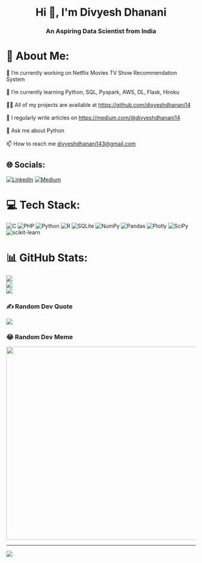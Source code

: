 <h1 align="center">Hi 👋, I'm Divyesh Dhanani</h1>
<h3 align="center">An Aspiring Data Scientist from India</h3>

# 💫 About Me:
🔭 I’m currently working on Netflix Movies TV Show Recommendation System<br><br>🌱 I’m currently learning Python, SQL, Pyspark, AWS, DL, Flask, Hiroku<br><br>👨‍💻 All of my projects are available at https://github.com/divyeshdhanani14<br><br>📝 I regularly write articles on https://medium.com/@divyeshdhanani14<br><br>💬 Ask me about Python<br><br>📫 How to reach me divyeshdhanani143@gmail.com


## 🌐 Socials:
[![LinkedIn](https://img.shields.io/badge/LinkedIn-%230077B5.svg?logo=linkedin&logoColor=white)](https://linkedin.com/in/divyeshdhanani24) [![Medium](https://img.shields.io/badge/Medium-12100E?logo=medium&logoColor=white)](https://medium.com/@@divyeshdhanani14) 

# 💻 Tech Stack:
![C](https://img.shields.io/badge/c-%2300599C.svg?style=for-the-badge&logo=c&logoColor=white) ![PHP](https://img.shields.io/badge/php-%23777BB4.svg?style=for-the-badge&logo=php&logoColor=white) ![Python](https://img.shields.io/badge/python-3670A0?style=for-the-badge&logo=python&logoColor=ffdd54) ![R](https://img.shields.io/badge/r-%23276DC3.svg?style=for-the-badge&logo=r&logoColor=white) ![SQLite](https://img.shields.io/badge/sqlite-%2307405e.svg?style=for-the-badge&logo=sqlite&logoColor=white) ![NumPy](https://img.shields.io/badge/numpy-%23013243.svg?style=for-the-badge&logo=numpy&logoColor=white) ![Pandas](https://img.shields.io/badge/pandas-%23150458.svg?style=for-the-badge&logo=pandas&logoColor=white) ![Plotly](https://img.shields.io/badge/Plotly-%233F4F75.svg?style=for-the-badge&logo=plotly&logoColor=white) ![SciPy](https://img.shields.io/badge/SciPy-%230C55A5.svg?style=for-the-badge&logo=scipy&logoColor=%white) ![scikit-learn](https://img.shields.io/badge/scikit--learn-%23F7931E.svg?style=for-the-badge&logo=scikit-learn&logoColor=white)
# 📊 GitHub Stats:
![](https://github-readme-stats.vercel.app/api?username=divyeshdhanani14&theme=jolly&hide_border=false&include_all_commits=false&count_private=false)<br/>
![](https://github-readme-streak-stats.herokuapp.com/?user=divyeshdhanani14&theme=jolly&hide_border=false)<br/>
![](https://github-readme-stats.vercel.app/api/top-langs/?username=divyeshdhanani14&theme=jolly&hide_border=false&include_all_commits=false&count_private=false&layout=compact)

### ✍️ Random Dev Quote
![](https://quotes-github-readme.vercel.app/api?type=horizontal&theme=radical)

### 😂 Random Dev Meme
<img src="https://random-memer.herokuapp.com/" width="512px"/>

---
[![](https://visitcount.itsvg.in/api?id=divyeshdhanani14&icon=0&color=4)](https://visitcount.itsvg.in)

<!-- Proudly created with GPRM ( https://gprm.itsvg.in ) -->
